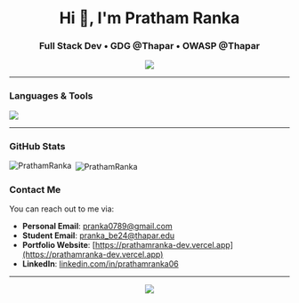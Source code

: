 <h1 align="center">Hi 👋, I'm Pratham Ranka</h1>
<h3 align="center">Full Stack Dev • GDG @Thapar • OWASP @Thapar</h3>

<p align="center">
  <img src="https://readme-typing-svg.demolab.com/?lines=Full-stack+Dev+with+Next.js+%26+Node.js;GSAP+%2B+Framer+Motion+Artist;C+%7C+C%2B%2B+%7C+Python+%7C+DSA+Explorer;AI+%7C+Blockchain+%7C+Cloud+Learner;Open-source+%26+Research+Enthusiast&center=true&width=500&height=50" />
</p>

---

### Languages & Tools

<p align="left">
  <img src="https://skillicons.dev/icons?i=c,cpp,python,js,ts,html,css,react,nextjs,nodejs,express,mongodb,tailwind,threejs,git,vercel" />
</p>

---

### GitHub Stats

<p><img align="left" src="https://github-readme-stats.vercel.app/api/top-langs?username=PrathamRanka&show_icons=true&theme=dark&locale=en&layout=compact" alt="PrathamRanka" /></p>

<p>&nbsp;<img align="center" src="https://github-readme-stats.vercel.app/api?username=PrathamRanka&show_icons=true&theme=dark&locale=en" alt="PrathamRanka" /></p>


### Contact Me

You can reach out to me via:

- **Personal Email**: [pranka0789@gmail.com](mailto:pranka0789@gmail.com)  
- **Student Email**: [pranka_be24@thapar.edu](mailto:pranka_be24@thapar.edu)  
- **Portfolio Website**: [https://prathamranka-dev.vercel.app](https://prathamranka-dev.vercel.app)  
- **LinkedIn**: [linkedin.com/in/prathamranka06](https://linkedin.com/in/prathamranka06)  

---

<p align="center">
  <img src="https://komarev.com/ghpvc/?username=PrathamRanka&label=Profile%20views&color=0e75b6&style=flat" />
</p>
